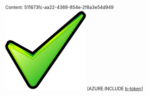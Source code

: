Content: 511673fc-aa22-4369-854e-2f8a3e54d949![image](e4f9129f-b015-4354-8ad9-af0395b43c29.png)
[AZURE.INCLUDE [b-token](48b4ef4c-4419-44c7-bef0-2e156cf7b2f4.md)]
